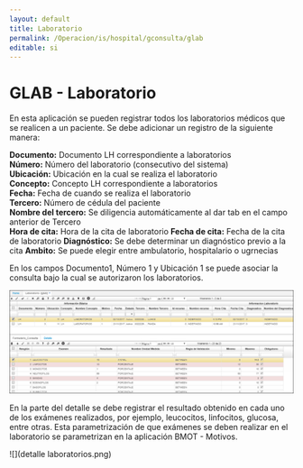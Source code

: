 ```yaml
---
layout: default
title: Laboratorio
permalink: /Operacion/is/hospital/gconsulta/glab
editable: si
---
```


# GLAB - Laboratorio

En esta aplicación se pueden registrar todos los laboratorios médicos que se realicen a un paciente. Se debe adicionar un registro de la siguiente manera:

**Documento:** Documento LH correspondiente a laboratorios  
**Número:** Número del laboratorio (consecutivo del sistema)  
**Ubicación:** Ubicación en la cual se realiza el laboratorio  
**Concepto:** Concepto LH correspondiente a laboratorios  
**Fecha:** Fecha de cuando se realiza el laboratorio  
**Tercero:** Número de cédula del paciente  
**Nombre del tercero:** Se diligencia automáticamente al dar tab en el campo anterior de Tercero  
**Hora de cita:** Hora de la cita de laboratorio
**Fecha de cita:** Fecha de la cita de laboratorio
**Diagnóstico:** Se debe determinar un diagnóstico previo a la cita
**Ambito:** Se puede elegir entre ambulatorio, hospitalario o ugrnecias

En los campos Documento1, Número 1 y Ubicación 1 se puede asociar la consulta bajo la cual se autorizaron los laboratorios.

![](laboratorios.png)

En la parte del detalle se debe registrar el resultado obtenido en cada uno de los exámenes realizados, por ejemplo, leucocitos, linfocitos, glucosa, entre otras. Esta parametrización de que exámenes se deben realizar en el laboratorio se parametrizan en la aplicación BMOT - Motivos.

![](detalle laboratorios.png)

